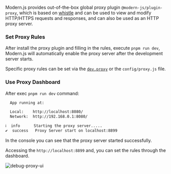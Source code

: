 Modern.js provides out-of-the-box global proxy plugin `@modern-js/plugin-proxy`, which is based on [whistle](https://github.com/avwo/whistle) and can be used to view and modify HTTP/HTTPS requests and responses, and can also be used as an HTTP proxy server.

### Set Proxy Rules

After install the proxy plugin and filling in the rules, execute `pnpm run dev`, Modern.js will automatically enable the proxy server after the development server starts.

Specific proxy rules can be set via the [`dev.proxy`](/docs/configure/app/dev/proxy) or the `config/proxy.js` file.

### Use Proxy Dashboard

After exec `pnpm run dev` command:

```bash
  App running at:

  Local:    http://localhost:8080/
  Network:  http://192.168.0.1:8080/

ℹ  info      Starting the proxy server.....
✔  success   Proxy Server start on localhost:8899
```

In the console you can see that the proxy server started successfully.

Accessing the `http://localhost:8899` and, you can set the rules through the dashboard.

![debug-proxy-ui](https://lf3-static.bytednsdoc.com/obj/eden-cn/aphqeh7uhohpquloj/modern-js/debug/debug-proxy-ui.png)
